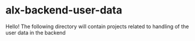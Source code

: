 # alx-backend-user-data

Hello! The following directory will contain projects related
to handling of the user data in the backend
